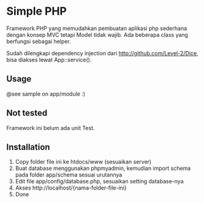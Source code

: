 # Simple PHP

Framework PHP yang memudahkan pembuatan aplikasi php sederhana dengan konsep
MVC tetapi Model tidak wajib. Ada beberapa class yang berfungsi sebagai helper.

Sudah dilengkapi dependency injection dari http://github.com/Level-2/Dice, bisa
diakses lewat App::service().

## Usage

@see sample on app/module :)

## Not tested

Framework ini belum ada unit Test.

## Installation

1. Copy folder file ini ke htdocs/www (sesuaikan server)
2. Buat database menggunakan phpmyadmin, kemudian import schema pada folder app/schema sesuai urutannya
3. Edit file app/config/database.php, sesuaikan setting database-nya
4. Akses http://localhost/{nama-folder-file-ini}
5. Done
